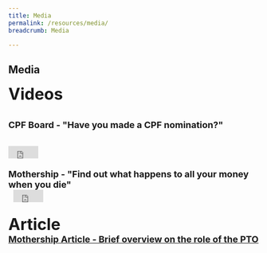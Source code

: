 ```yaml
---
title: Media
permalink: /resources/media/
breadcrumb: Media

---
```

Media
---
<font size="6"><b>Videos</b><br>
 
<font size="4"><b>CPF Board - "Have you made a CPF nomination?"</b>
<div class="bp-youtube">
 
<iframe width="60" height="25" src="https://www.youtube.com/embed/cj6w1hjQSGs" title="YouTube video player" frameborder="0" allow="accelerometer; autoplay; clipboard-write; encrypted-media; gyroscope; picture-in-picture" allowfullscreen></iframe>
</div><br> 
<font size="4"><b>Mothership - "Find out what happens to all your money when you die"</b>
<div class="bp-youtube">
  
<iframe width="60" height="25" src="https://www.youtube.com/embed/Me25x26d5mc" title="YouTube video player" frameborder="0" allow="accelerometer; autoplay; clipboard-write; encrypted-media; gyroscope; picture-in-picture" allowfullscreen></iframe>

</div><br>
<font size="6"><b>Article</b><br>
<font size="4"><b><a href = "https://mothership.sg/2021/04/pto-civil-servant-track-nok/" target = "_blank"> Mothership Article - Brief overview on the role of the PTO</a></b>
